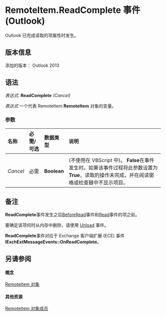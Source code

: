
# RemoteItem.ReadComplete 事件 (Outlook)
Outlook 已完成读取的项属性时发生。

## 版本信息

添加的版本： Outlook 2013


## 语法

 _表达式_. **ReadComplete** _(Cancel)_

 _表达式_ 一个代表 RemoteItem **RemoteItem** 对象的变量。


### 参数



|**名称**|**必需/可选**|**数据类型**|**说明**|
|:-----|:-----|:-----|:-----|
|||||
| _Cancel_|必需|**Boolean**|(不使用在 VBScript 中)。 **False**在事件发生时。如果该事件过程将此参数设置为 **True**，读取的操作未完成，并在阅读窗格或检查器中不显示项目。|

## 备注

 **ReadComplete**事件发生之后[BeforeRead](78ad2650-7108-f617-6a04-74d7db8db4d7.md)事件和[Read](aa42bad1-3bab-a2f2-6565-9804dc90ae6d.md)事件的项之前。

要确定该项何时从内存中删除，请使用 [Unload](8d105e1a-4923-4296-10b1-6e26fed51539.md) 事件。

 **ReadComplete**事件对应于 Exchange 客户端扩展 (ECE) 事件 **IExchExtMessageEvents::OnReadComplete**。


## 另请参阅


#### 概念


[RemoteItem 对象](6302aaff-cdcf-4d86-60f1-4bed15540d9f.md)
#### 其他资源


[RemoteItem 对象成员](15c0872e-88cc-9b9b-c31e-c15d6971e6e0.md)